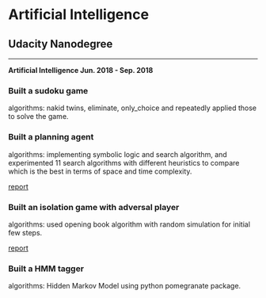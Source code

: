 # Artificial Intelligence
## Udacity Nanodegree
***

<b>Artificial Intelligence Jun. 2018 - Sep. 2018 </b>

<h3>Built a sudoku game</h3></div> 
algorithms: 
nakid twins, eliminate, only_choice and repeatedly applied those to solve the game.

<h3>Built a planning agent</h3></div>
algorithms:
implementing symbolic logic and search algorithm, and experimented 11 search algorithms with different heuristics to compare which is the best in terms of space and time complexity.

[report](https://github.com/Shunling/artificial-intelligence/blob/master/2_Classical%20Planning/report.pdf)

<h3>Built an isolation game with adversal player </h3></div>
algorithms:
used opening book algorithm with random simulation for initial few steps. 

[report](https://github.com/Shunling/artificial-intelligence/blob/master/3_Adversarial%20Search/report.pdf)

<h3>Built a HMM tagger</h3></div>
algorithms:
Hidden Markov Model using python pomegranate package.


